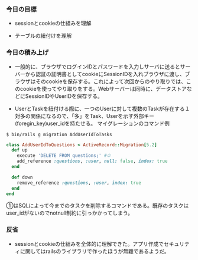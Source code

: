 ### 今日の目標
- sessionとcookieの仕組みを理解

- テーブルの紐付けを理解
 
### 今日の積み上げ
- 一般的に、ブラウザでログインIDとパスワードを入力しサーバに送るとサーバーから認証の証明書としてcookieにSessionIDを入れブラウザに渡し、ブラウザはそのcookieを保存する。これによって次回からのやり取りでは、このcookieを使ってやり取りをする。Webサーバーは同時に、データストアなどにSessionIDやUserIDを保存する。

- UserとTaskを紐付ける際に、一つのUserに対して複数のTaskが存在する１対多の関係になるので、「多」をTask、Userを示す外部キー(foregin_key)user_idを持たせる。
マイグレーションのコマンド例
```
$ bin/rails g migration AddUserIdToTasks
```
```ruby
class AddUserIdToQuestions < ActiveRecord::Migration[5.2]
  def up
    execute 'DELETE FROM questions;' #①
    add_reference :questions, :user, null: false, index: true
  end

  def down
    remove_reference :questions, :user, index: true
  end
end
```
①はSQLによって今までのタスクを削除するコマンドである。既存のタスクはuser_idがないのでnotnull制約に引っかかってしまう。

### 反省
- sessionとcookieの仕組みを全体的に理解できた。アプリ作成でセキュリティに関してはrailsのライブラリで作ったほうが無難であるようだ。